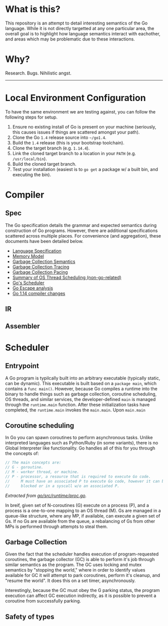 # What is this?
This repository is an attempt to detail interesting semantics of the Go language. While it is not directly targetted at any one particular area, the overall goal is to highlight how language semantics interact with eachother, and areas which may be problematic due to these interactions.

# Why?
Research. Bugs. Nihilistic angst.

---
# Local Environment Configuration
To have the same environment we are testing against, you can follow the following steps for setup.

1. Ensure no existing install of Go is present on your machine (seriously, this causes issues if things are scattered amongst your path).
2. Clone the Go `1.4` release source into `~/go1.4`.
3. Build the `1.4` release (this is your bootstrap toolchain).
4. Clone the target branch (e.g. `1.14.4`).
5. Link the cloned target branch to a location in your `PATH` (e.g. `/usr/local/bin`).
6. Build the cloned target branch.
7. Test your installation (easiest is to `go get` a package w/ a built bin, and executing the bin).

# Compiler
## Spec
The Go specification details the grammar and expected semantics during construction of Go programs. However, there are additional specifications scattered across multiple places. For convenience (and aggregation), these documents have been detailed below.

- [Language Specification](https://golang.org/ref/spec)
- [Memory Model](https://golang.org/ref/mem)
- [Garbage Collection Semantics](https://www.ardanlabs.com/blog/2018/12/garbage-collection-in-go-part1-semantics.html)
- [Garbage Collection Tracing](https://www.ardanlabs.com/blog/2019/05/garbage-collection-in-go-part2-gctraces.html)
- [Garbage Collection Pacing](https://www.ardanlabs.com/blog/2019/07/garbage-collection-in-go-part3-gcpacing.html)
- [Summary of OS Thread Scheduling (non-go-related)](https://www.ardanlabs.com/blog/2018/08/scheduling-in-go-part1.html)
- [Go's Scheduler](https://www.ardanlabs.com/blog/2018/08/scheduling-in-go-part2.html)
- [Go Escape analysis](http://www.agardner.me/golang/garbage/collection/gc/escape/analysis/2015/10/18/go-escape-analysis.html)
- [Go 1.14 compiler changes](https://tip.golang.org/doc/go1.14#compiler)

## IR

## Assembler

# Scheduler

## Entrypoint
A Go program is typilcally built into an arbitrary executable (typically static, can be dynamic). This executable is built based on a `package main`, which contains a `func main()`. However, because Go compiles a runtime into the binary to handle things such as garbage collection, coroutine scheduling, OS threads, and similar services, the developer-defined `main` is managed through the `runtime.main` function. After these initialization tasks have completed, the `runtime.main` invokes the `main.main`. Upon `main.main` 

## 

## Coroutine scheduling
In Go you can spawn coroutines to perform asynchronous tasks. Unlike interpreted languages such as Python/Ruby (in some variants), there is no Global Interpreter like functionality. Go handles all of this for you through the concepts of:

```go
// The main concepts are:
// G - goroutine.
// M - worker thread, or machine.
// P - processor, a resource that is required to execute Go code.
//     M must have an associated P to execute Go code, however it can be
//     blocked or in a syscall w/o an associated P.
```
_Extracted from [go/src/runtime/proc.go](https://github.com/btonic/go-research/blob/e2ab4a841a35cad07b35fee7d5ac193d910f43b4/go/src/runtime/proc.go#L19-L29)._

In breif, given set of N-coroutines (G) execute on a process (P), and a process is a one-to-one mapping to an OS thread (M). Gs are managed in a queue-like structure, where any MP, if available, can execute a given set of Gs. If no Gs are available from the queue, a rebalancing of Gs from other MPs is performed through attempts to steal them.

## Garbage Collection
Given the fact that the scheduler handles execution of program-requested coroutines, the garbage collector (GC) is able to perform it's job through similar semantics as the program. The GC uses locking and mutex semantics by "stopping the world," where in order to identify values available for GC it will attempt to park coroutines, perform it's cleanup, and "resume the world". It does this on a set timer, asynchronously. 

Interestingly, because the GC must obey the G parking status, the program execution can affect GC execution indirectly, as it is possible to prevent a coroutine from successfully parking.

## Safety of types